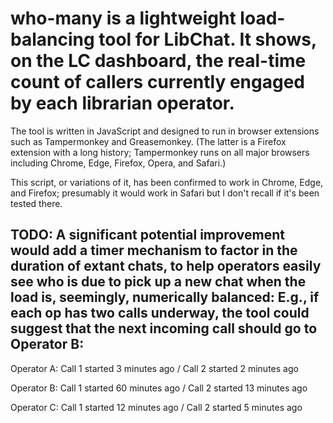 # who-many is a lightweight load-balancing tool for LibChat. It shows, on the LC dashboard, the real-time count of callers currently engaged by each librarian operator.
The tool is written in JavaScript and designed to run in browser extensions such as Tampermonkey and Greasemonkey. (The latter is a Firefox extension with a long history; Tampermonkey runs on all major browsers including Chrome, Edge, Firefox, Opera, and Safari.)

This script, or variations of it, has been confirmed to work in Chrome, Edge, and Firefox; presumably it would work in Safari but I don't recall if it's been tested there.

TODO: A significant potential improvement would add a timer mechanism to factor in the duration of extant chats, to help operators easily see who is due to pick up a new chat when the load is, seemingly, numerically balanced: E.g., if each op has two calls underway, the tool could suggest that the next incoming call should go to Operator B:
----------------

Operator A:  Call 1 started 3 minutes ago / Call 2 started 2 minutes ago

Operator B:  Call 1 started 60 minutes ago / Call 2 started 13 minutes ago

Operator C:  Call 1 started 12 minutes ago / Call 2 started 5 minutes ago
